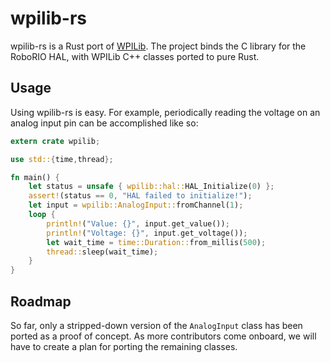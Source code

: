# wpilib-rs
wpilib-rs is a Rust port of [WPILib](https://github.com/wpilibsuite/allwpilib). The project binds the C library for the RoboRIO HAL, with WPILib C++ classes ported to pure Rust.

## Usage
Using wpilib-rs is easy. For example, periodically reading the voltage on an analog input pin can be accomplished like so:
```rust
extern crate wpilib;

use std::{time,thread};

fn main() {
    let status = unsafe { wpilib::hal::HAL_Initialize(0) };
    assert!(status == 0, "HAL failed to initialize!");
    let input = wpilib::AnalogInput::fromChannel(1);
    loop {
        println!("Value: {}", input.get_value());
        println!("Voltage: {}", input.get_voltage());
        let wait_time = time::Duration::from_millis(500);
        thread::sleep(wait_time);
    }
}
```

## Roadmap
So far, only a stripped-down version of the `AnalogInput` class has been ported as a proof of concept. As more contributors come onboard, we will have to create a plan for porting the remaining classes.
